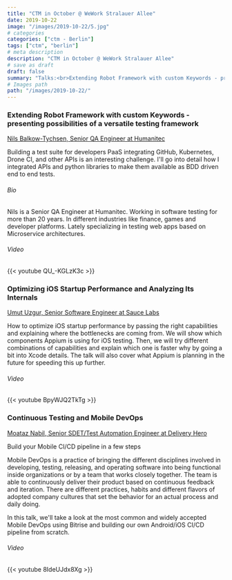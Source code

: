 ```yaml
---
title: "CTM in October @ WeWork Stralauer Allee"
date: 2019-10-22
image: "/images/2019-10-22/5.jpg"
# categories
categories: ["ctm - Berlin"]
tags: ["ctm", "berlin"]
# meta description
description: "CTM in October @ WeWork Stralauer Allee"
# save as draft
draft: false
summary: "Talks:<br>Extending Robot Framework with custom Keywords - presenting possibilities of a versatile testing framework (Nils Balkow-Tychsen) <br> Optimizing iOS Startup Performance and Analyzing Its Internals (Umut Uzgur) <br> Continuous Testing and Mobile DevOps (Moataz Nabil)"
# Images path
path: "/images/2019-10-22/"
---
```


### Extending Robot Framework with custom Keywords - presenting possibilities of a versatile testing framework
[Nils Balkow-Tychsen, Senior QA Engineer at Humanitec](https://twitter.com/NilsPfoegelchen)

Building a test suite for developers PaaS integrating GitHub, Kubernetes, 
Drone CI, and other APIs is an interesting challenge. I'll go into detail 
how I integrated APIs and python libraries to make them available as 
BDD driven end to end tests.

###### Bio
Nils is a Senior QA Engineer at Humanitec. Working in software 
testing for more than 20 years. In different industries like finance, 
games and developer platforms. Lately specializing in testing web 
apps based on Microservice architectures.

###### Video
{{< youtube QU_-KGLzK3c >}}

### Optimizing iOS Startup Performance and Analyzing Its Internals
[Umut Uzgur, Senior Software Engineer at Sauce Labs](https://twitter.com/UmutUzgur)

How to optimize iOS startup performance by passing the right 
capabilities and explaining where the bottlenecks are coming from.
We will show which components Appium is using for iOS testing. 
Then, we will try different combinations of capabilities and 
explain which one is faster why by going a bit into Xcode details. 
The talk will also cover what Appium is planning in the future 
for speeding this up further.

###### Video
{{< youtube BpyWJQ2TkTg >}}

### Continuous Testing and Mobile DevOps
[Moataz Nabil, Senior SDET/Test Automation Engineer at Delivery Hero](https://twitter.com/Moatazeldebsy)

Build your Mobile CI/CD pipeline in a few steps

Mobile DevOps is a practice of bringing the different disciplines 
involved in developing, testing, releasing, and operating software 
into being functional inside organizations or by a team that works 
closely together. The team is able to continuously deliver their 
product based on continuous feedback and iteration. There are different 
practices, habits and different flavors of adopted company cultures 
that set the behavior for an actual process and daily doing.

In this talk, we'll take a look at the most common and widely accepted 
Mobile DevOps using Bitrise and building our own Android/iOS CI/CD 
pipeline from scratch.

###### Video
{{< youtube 8IdeUJdx8Xg >}}